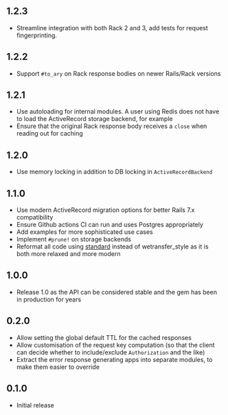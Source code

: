 ## 1.2.3

- Streamline integration with both Rack 2 and 3, add tests for request fingerprinting.

## 1.2.2

- Support `#to_ary` on Rack response bodies on newer Rails/Rack versions

## 1.2.1

- Use autoloading for internal modules. A user using Redis does not have to load the ActiveRecord storage backend, for example
- Ensure that the original Rack response body receives a `close` when reading out for caching

## 1.2.0

- Use memory locking in addition to DB locking in `ActiveRecordBackend`

## 1.1.0

- Use modern ActiveRecord migration options for better Rails 7.x compatibility
- Ensure Github actions CI can run and uses Postgres appropriately
- Add examples for more sophisticated use cases
- Implement `#prune!` on storage backends
- Reformat all code using [standard](https://github.com/standardrb/standard) instead of wetransfer_style as it is both more relaxed and more modern

## 1.0.0

- Release 1.0 as the API can be considered stable and the gem has been in production for years

## 0.2.0

- Allow setting the global default TTL for the cached responses
- Allow customisation of the request key computation (so that the client can decide whether to include/exclude `Authorization` and the like)
- Extract the error response generating apps into separate modules, to make them easier to override

## 0.1.0

- Initial release
